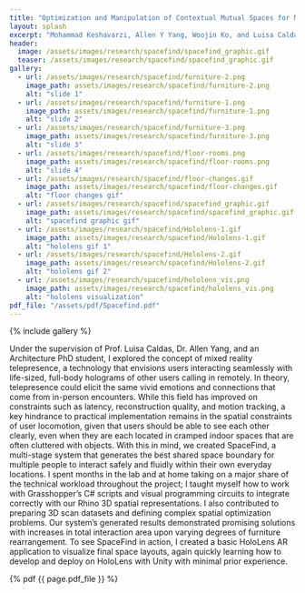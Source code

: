 ```yaml
---
title: "Optimization and Manipulation of Contextual Mutual Spaces for Multi-User Virtual and Augmented Reality Interaction (Paper at IEEE VR 2020)"
layout: splash
excerpt: "Mohammad Keshavarzi, Allen Y Yang, Woojin Ko, and Luisa Caldas"
header:
  image: /assets/images/research/spacefind/spacefind_graphic.gif
  teaser: /assets/images/research/spacefind/spacefind_graphic.gif
gallery:
  - url: /assets/images/research/spacefind/furniture-2.png
    image_path: assets/images/research/spacefind/furniture-2.png
    alt: "slide 1"
  - url: /assets/images/research/spacefind/furniture-1.png
    image_path: assets/images/research/spacefind/furniture-1.png
    alt: "slide 2"
  - url: /assets/images/research/spacefind/furniture-3.png
    image_path: assets/images/research/spacefind/furniture-3.png
    alt: "slide 3"
  - url: /assets/images/research/spacefind/floor-rooms.png
    image_path: assets/images/research/spacefind/floor-rooms.png
    alt: "slide 4"
  - url: /assets/images/research/spacefind/floor-changes.gif
    image_path: assets/images/research/spacefind/floor-changes.gif
    alt: "floor changes gif"
  - url: /assets/images/research/spacefind/spacefind_graphic.gif
    image_path: assets/images/research/spacefind/spacefind_graphic.gif
    alt: "spacefind graphic gif"
  - url: /assets/images/research/spacefind/Hololens-1.gif
    image_path: assets/images/research/spacefind/Hololens-1.gif
    alt: "hololens gif 1"
  - url: /assets/images/research/spacefind/Hololens-2.gif
    image_path: assets/images/research/spacefind/Hololens-2.gif
    alt: "hololens gif 2"
  - url: /assets/images/research/spacefind/hololens_vis.png
    image_path: assets/images/research/spacefind/hololens_vis.png
    alt: "hololens visualization"
pdf_file: "/assets/pdf/Spacefind.pdf"
---
```


{% include gallery %}

Under the supervision of Prof. Luisa Caldas, Dr. Allen Yang, and an Architecture PhD student, I explored the concept of mixed reality telepresence, a technology that envisions users interacting seamlessly with life-sized, full-body holograms of other users calling in remotely. In theory, telepresence could elicit the same vivid emotions and connections that come from in-person encounters. While this field has improved on constraints such as latency, reconstruction quality, and motion tracking, a key hindrance to practical implementation remains in the spatial constraints of user locomotion, given that users should be able to see each other clearly, even when they are each located in cramped indoor spaces that are often cluttered with objects. With this in mind, we created SpaceFind, a multi-stage system that generates the best shared space boundary for multiple people to interact safely and fluidly within their own everyday locations. I spent months in the lab and at home taking on a major share of the technical workload throughout the project; I taught myself how to work with Grasshopper’s C# scripts and visual programming circuits to integrate correctly with our Rhino 3D spatial representations. I also contributed to preparing 3D scan datasets and defining complex spatial optimization problems. Our system’s generated results demonstrated promising solutions with increases in total interaction area upon varying degrees of furniture rearrangement. To see SpaceFind in action, I created a basic HoloLens AR application to visualize final space layouts, again quickly learning how to develop and deploy on HoloLens with Unity with minimal prior experience.  

{% pdf {{ page.pdf_file }} %}